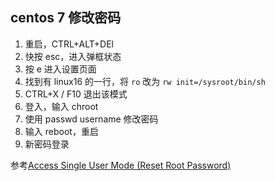 ## centos 7 修改密码

 1. 重启，CTRL+ALT+DEl
 2. 快按 esc，进入弹框状态
 3. 按 e 进入设置页面
 4. 找到有 linux16 的一行，将 ``ro`` 改为 ``rw init=/sysroot/bin/sh``
 5. CTRL+X / F10 退出该模式
 6. 登入，输入 chroot
 7. 使用 passwd username 修改密码
 8. 输入 reboot，重启
 9. 新密码登录
 
 参考[Access Single User Mode (Reset Root Password)](1)
 
 
 [1]:https://www.vultr.com/docs/boot-into-single-user-mode-reset-root-password